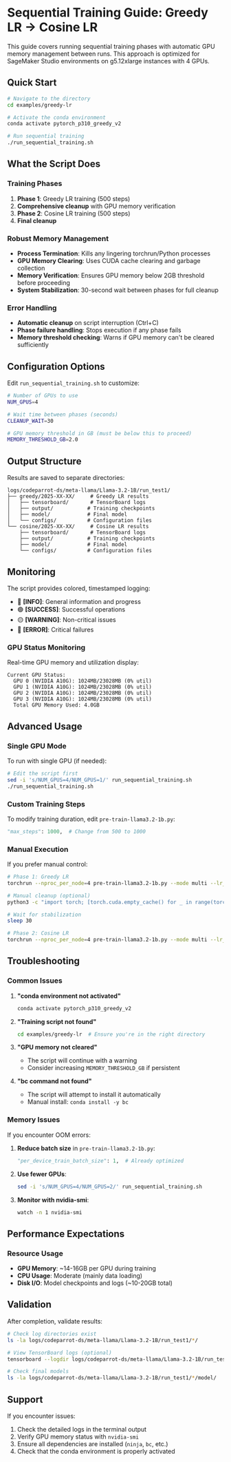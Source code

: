# Sequential Training Guide: Greedy LR → Cosine LR

This guide covers running sequential training phases with automatic GPU memory management between runs. This approach is optimized for SageMaker Studio environments on g5.12xlarge instances with 4 GPUs.

## Quick Start

```bash
# Navigate to the directory
cd examples/greedy-lr

# Activate the conda environment
conda activate pytorch_p310_greedy_v2

# Run sequential training
./run_sequential_training.sh
```

## What the Script Does

### Training Phases
1. **Phase 1**: Greedy LR training (500 steps)
2. **Comprehensive cleanup** with GPU memory verification
3. **Phase 2**: Cosine LR training (500 steps) 
4. **Final cleanup**

### Robust Memory Management
- **Process Termination**: Kills any lingering torchrun/Python processes
- **GPU Memory Clearing**: Uses CUDA cache clearing and garbage collection
- **Memory Verification**: Ensures GPU memory below 2GB threshold before proceeding
- **System Stabilization**: 30-second wait between phases for full cleanup

### Error Handling
- **Automatic cleanup** on script interruption (Ctrl+C)
- **Phase failure handling**: Stops execution if any phase fails
- **Memory threshold checking**: Warns if GPU memory can't be cleared sufficiently

## Configuration Options

Edit `run_sequential_training.sh` to customize:

```bash
# Number of GPUs to use
NUM_GPUS=4

# Wait time between phases (seconds)
CLEANUP_WAIT=30

# GPU memory threshold in GB (must be below this to proceed)
MEMORY_THRESHOLD_GB=2.0
```

## Output Structure

Results are saved to separate directories:
```
logs/codeparrot-ds/meta-llama/Llama-3.2-1B/run_test1/
├── greedy/2025-XX-XX/     # Greedy LR results
│   ├── tensorboard/       # TensorBoard logs
│   ├── output/           # Training checkpoints
│   ├── model/            # Final model
│   └── configs/          # Configuration files
└── cosine/2025-XX-XX/     # Cosine LR results
    ├── tensorboard/       # TensorBoard logs
    ├── output/           # Training checkpoints
    ├── model/            # Final model
    └── configs/          # Configuration files
```

## Monitoring

The script provides colored, timestamped logging:
- 🔵 **[INFO]**: General information and progress
- 🟢 **[SUCCESS]**: Successful operations
- 🟡 **[WARNING]**: Non-critical issues
- 🔴 **[ERROR]**: Critical failures

### GPU Status Monitoring
Real-time GPU memory and utilization display:
```
Current GPU Status:
  GPU 0 (NVIDIA A10G): 1024MB/23028MB (0% util)
  GPU 1 (NVIDIA A10G): 1024MB/23028MB (0% util)
  GPU 2 (NVIDIA A10G): 1024MB/23028MB (0% util)
  GPU 3 (NVIDIA A10G): 1024MB/23028MB (0% util)
  Total GPU Memory Used: 4.0GB
```

## Advanced Usage

### Single GPU Mode
To run with single GPU (if needed):
```bash
# Edit the script first
sed -i 's/NUM_GPUS=4/NUM_GPUS=1/' run_sequential_training.sh
./run_sequential_training.sh
```

### Custom Training Steps
To modify training duration, edit `pre-train-llama3.2-1b.py`:
```python
"max_steps": 1000,  # Change from 500 to 1000
```

### Manual Execution
If you prefer manual control:
```bash
# Phase 1: Greedy LR
torchrun --nproc_per_node=4 pre-train-llama3.2-1b.py --mode multi --lr_scheduler greedy

# Manual cleanup (optional)
python3 -c "import torch; [torch.cuda.empty_cache() for _ in range(torch.cuda.device_count())]; import gc; gc.collect()"

# Wait for stabilization
sleep 30

# Phase 2: Cosine LR  
torchrun --nproc_per_node=4 pre-train-llama3.2-1b.py --mode multi --lr_scheduler cosine
```

## Troubleshooting

### Common Issues

1. **"conda environment not activated"**
   ```bash
   conda activate pytorch_p310_greedy_v2
   ```

2. **"Training script not found"**
   ```bash
   cd examples/greedy-lr  # Ensure you're in the right directory
   ```

3. **"GPU memory not cleared"**
   - The script will continue with a warning
   - Consider increasing `MEMORY_THRESHOLD_GB` if persistent

4. **"bc command not found"**
   - The script will attempt to install it automatically
   - Manual install: `conda install -y bc`

### Memory Issues
If you encounter OOM errors:
1. **Reduce batch size** in `pre-train-llama3.2-1b.py`:
   ```python
   "per_device_train_batch_size": 1,  # Already optimized
   ```

2. **Use fewer GPUs**:
   ```bash
   sed -i 's/NUM_GPUS=4/NUM_GPUS=2/' run_sequential_training.sh
   ```

3. **Monitor with nvidia-smi**:
   ```bash
   watch -n 1 nvidia-smi
   ```

## Performance Expectations

### Resource Usage
- **GPU Memory**: ~14-16GB per GPU during training
- **CPU Usage**: Moderate (mainly data loading)
- **Disk I/O**: Model checkpoints and logs (~10-20GB total)

## Validation

After completion, validate results:

```bash
# Check log directories exist
ls -la logs/codeparrot-ds/meta-llama/Llama-3.2-1B/run_test1/*/

# View TensorBoard logs (optional)
tensorboard --logdir logs/codeparrot-ds/meta-llama/Llama-3.2-1B/run_test1/

# Check final models
ls -la logs/codeparrot-ds/meta-llama/Llama-3.2-1B/run_test1/*/model/
```

## Support

If you encounter issues:
1. Check the detailed logs in the terminal output
2. Verify GPU memory status with `nvidia-smi`
3. Ensure all dependencies are installed (`ninja`, `bc`, etc.)
4. Check that the conda environment is properly activated
